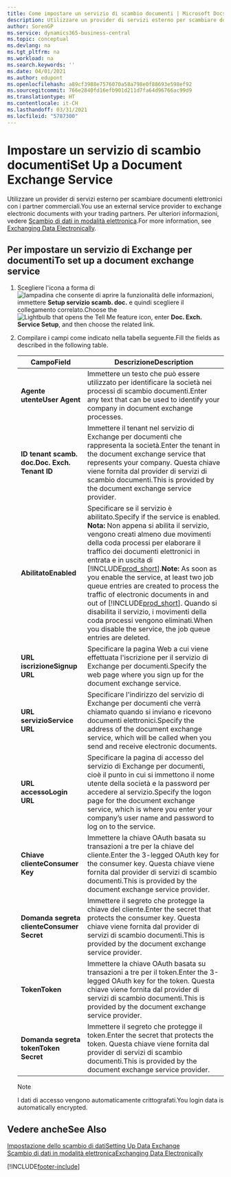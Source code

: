 ```yaml
---
title: Come impostare un servizio di scambio documenti | Microsoft Docs
description: Utilizzare un provider di servizi esterno per scambiare documenti elettronici con i partner commerciali.
author: SorenGP
ms.service: dynamics365-business-central
ms.topic: conceptual
ms.devlang: na
ms.tgt_pltfrm: na
ms.workload: na
ms.search.keywords: ''
ms.date: 04/01/2021
ms.author: edupont
ms.openlocfilehash: a89cf3988e7576070a58a798e0f88693e598ef92
ms.sourcegitcommit: 766e2840fd16efb901d211d7fa64d96766ac99d9
ms.translationtype: HT
ms.contentlocale: it-CH
ms.lasthandoff: 03/31/2021
ms.locfileid: "5787300"
---
```

# <a name="set-up-a-document-exchange-service"></a><span data-ttu-id="b16a5-103">Impostare un servizio di scambio documenti</span><span class="sxs-lookup"><span data-stu-id="b16a5-103">Set Up a Document Exchange Service</span></span>
<span data-ttu-id="b16a5-104">Utilizzare un provider di servizi esterno per scambiare documenti elettronici con i partner commerciali.</span><span class="sxs-lookup"><span data-stu-id="b16a5-104">You use an external service provider to exchange electronic documents with your trading partners.</span></span> <span data-ttu-id="b16a5-105">Per ulteriori informazioni, vedere [Scambio di dati in modalità elettronica](across-data-exchange.md).</span><span class="sxs-lookup"><span data-stu-id="b16a5-105">For more information, see [Exchanging Data Electronically](across-data-exchange.md).</span></span>  

## <a name="to-set-up-a-document-exchange-service"></a><span data-ttu-id="b16a5-106">Per impostare un servizio di Exchange per documenti</span><span class="sxs-lookup"><span data-stu-id="b16a5-106">To set up a document exchange service</span></span>  
1. <span data-ttu-id="b16a5-107">Scegliere l'icona a forma di ![lampadina che consente di aprire la funzionalità delle informazioni](media/ui-search/search_small.png "Informazioni sull'operazione che si desidera eseguire"), immettere **Setup servizio scamb. doc.** e quindi scegliere il collegamento correlato.</span><span class="sxs-lookup"><span data-stu-id="b16a5-107">Choose the ![Lightbulb that opens the Tell Me feature](media/ui-search/search_small.png "Tell me what you want to do") icon, enter **Doc. Exch. Service Setup**, and then choose the related link.</span></span>  
2. <span data-ttu-id="b16a5-108">Compilare i campi come indicato nella tabella seguente.</span><span class="sxs-lookup"><span data-stu-id="b16a5-108">Fill the fields as described in the following table.</span></span>  

    |<span data-ttu-id="b16a5-109">Campo</span><span class="sxs-lookup"><span data-stu-id="b16a5-109">Field</span></span>|<span data-ttu-id="b16a5-110">Descrizione</span><span class="sxs-lookup"><span data-stu-id="b16a5-110">Description</span></span>|  
    |---------------------------------|---------------------------------------|  
    |<span data-ttu-id="b16a5-111">**Agente utente**</span><span class="sxs-lookup"><span data-stu-id="b16a5-111">**User Agent**</span></span>|<span data-ttu-id="b16a5-112">Immettere un testo che può essere utilizzato per identificare la società nei processi di scambio documenti.</span><span class="sxs-lookup"><span data-stu-id="b16a5-112">Enter any text that can be used to identify your company in document exchange processes.</span></span>|  
    |<span data-ttu-id="b16a5-113">**ID tenant scamb. doc.**</span><span class="sxs-lookup"><span data-stu-id="b16a5-113">**Doc. Exch. Tenant ID**</span></span>|<span data-ttu-id="b16a5-114">Immettere il tenant nel servizio di Exchange per documenti che rappresenta la società.</span><span class="sxs-lookup"><span data-stu-id="b16a5-114">Enter the tenant in the document exchange service that represents your company.</span></span> <span data-ttu-id="b16a5-115">Questa chiave viene fornita dal provider di servizi di scambio documenti.</span><span class="sxs-lookup"><span data-stu-id="b16a5-115">This is provided by the document exchange service provider.</span></span>|  
    |<span data-ttu-id="b16a5-116">**Abilitato**</span><span class="sxs-lookup"><span data-stu-id="b16a5-116">**Enabled**</span></span>|<span data-ttu-id="b16a5-117">Specificare se il servizio è abilitato.</span><span class="sxs-lookup"><span data-stu-id="b16a5-117">Specify if the service is enabled.</span></span> <span data-ttu-id="b16a5-118">**Nota:** Non appena si abilita il servizio, vengono creati almeno due movimenti della coda processi per elaborare il traffico dei documenti elettronici in entrata e in uscita di [!INCLUDE[prod_short](includes/prod_short.md)].</span><span class="sxs-lookup"><span data-stu-id="b16a5-118">**Note:**  As soon as you enable the service, at least two job queue entries are created to process the traffic of electronic documents in and out of [!INCLUDE[prod_short](includes/prod_short.md)].</span></span> <span data-ttu-id="b16a5-119">Quando si disabilita il servizio, i movimenti della coda processi vengono eliminati.</span><span class="sxs-lookup"><span data-stu-id="b16a5-119">When you disable the service, the job queue entries are deleted.</span></span>|  
    |<span data-ttu-id="b16a5-120">**URL iscrizione**</span><span class="sxs-lookup"><span data-stu-id="b16a5-120">**Signup URL**</span></span>|<span data-ttu-id="b16a5-121">Specificare la pagina Web a cui viene effettuata l'iscrizione per il servizio di Exchange per documenti.</span><span class="sxs-lookup"><span data-stu-id="b16a5-121">Specify the web page where you sign up for the document exchange service.</span></span>|  
    |<span data-ttu-id="b16a5-122">**URL servizio**</span><span class="sxs-lookup"><span data-stu-id="b16a5-122">**Service URL**</span></span>|<span data-ttu-id="b16a5-123">Specificare l'indirizzo del servizio di Exchange per documenti che verrà chiamato quando si inviano e ricevono documenti elettronici.</span><span class="sxs-lookup"><span data-stu-id="b16a5-123">Specify the address of the document exchange service, which will be called when you send and receive electronic documents.</span></span>|  
    |<span data-ttu-id="b16a5-124">**URL accesso**</span><span class="sxs-lookup"><span data-stu-id="b16a5-124">**Login URL**</span></span>|<span data-ttu-id="b16a5-125">Specificare la pagina di accesso del servizio di Exchange per documenti, cioè il punto in cui si immettono il nome utente della società e la password per accedere al servizio.</span><span class="sxs-lookup"><span data-stu-id="b16a5-125">Specify the logon page for the document exchange service, which is where you enter your company’s user name and password to log on to the service.</span></span>|  
    |<span data-ttu-id="b16a5-126">**Chiave cliente**</span><span class="sxs-lookup"><span data-stu-id="b16a5-126">**Consumer Key**</span></span>|<span data-ttu-id="b16a5-127">Immettere la chiave OAuth basata su transazioni a tre per la chiave del cliente.</span><span class="sxs-lookup"><span data-stu-id="b16a5-127">Enter the 3-legged OAuth key for the consumer key.</span></span> <span data-ttu-id="b16a5-128">Questa chiave viene fornita dal provider di servizi di scambio documenti.</span><span class="sxs-lookup"><span data-stu-id="b16a5-128">This is provided by the document exchange service provider.</span></span>|  
    |<span data-ttu-id="b16a5-129">**Domanda segreta cliente**</span><span class="sxs-lookup"><span data-stu-id="b16a5-129">**Consumer Secret**</span></span>|<span data-ttu-id="b16a5-130">Immettere il segreto che protegge la chiave del cliente.</span><span class="sxs-lookup"><span data-stu-id="b16a5-130">Enter the secret that protects the consumer key.</span></span> <span data-ttu-id="b16a5-131">Questa chiave viene fornita dal provider di servizi di scambio documenti.</span><span class="sxs-lookup"><span data-stu-id="b16a5-131">This is provided by the document exchange service provider.</span></span>|  
    |<span data-ttu-id="b16a5-132">**Token**</span><span class="sxs-lookup"><span data-stu-id="b16a5-132">**Token**</span></span>|<span data-ttu-id="b16a5-133">Immettere la chiave OAuth basata su transazioni a tre per il token.</span><span class="sxs-lookup"><span data-stu-id="b16a5-133">Enter the 3-legged OAuth key for the token.</span></span> <span data-ttu-id="b16a5-134">Questa chiave viene fornita dal provider di servizi di scambio documenti.</span><span class="sxs-lookup"><span data-stu-id="b16a5-134">This is provided by the document exchange service provider.</span></span>|  
    |<span data-ttu-id="b16a5-135">**Domanda segreta token**</span><span class="sxs-lookup"><span data-stu-id="b16a5-135">**Token Secret**</span></span>|<span data-ttu-id="b16a5-136">Immettere il segreto che protegge il token.</span><span class="sxs-lookup"><span data-stu-id="b16a5-136">Enter the secret that protects the token.</span></span> <span data-ttu-id="b16a5-137">Questa chiave viene fornita dal provider di servizi di scambio documenti.</span><span class="sxs-lookup"><span data-stu-id="b16a5-137">This is provided by the document exchange service provider.</span></span>|  

    > [!NOTE]  
    > <span data-ttu-id="b16a5-138">I dati di accesso vengono automaticamente crittografati.</span><span class="sxs-lookup"><span data-stu-id="b16a5-138">You login data is automatically encrypted.</span></span>

## <a name="see-also"></a><span data-ttu-id="b16a5-139">Vedere anche</span><span class="sxs-lookup"><span data-stu-id="b16a5-139">See Also</span></span>  
[<span data-ttu-id="b16a5-140">Impostazione dello scambio di dati</span><span class="sxs-lookup"><span data-stu-id="b16a5-140">Setting Up Data Exchange</span></span>](across-set-up-data-exchange.md)  
[<span data-ttu-id="b16a5-141">Scambio di dati in modalità elettronica</span><span class="sxs-lookup"><span data-stu-id="b16a5-141">Exchanging Data Electronically</span></span>](across-data-exchange.md)


[!INCLUDE[footer-include](includes/footer-banner.md)]